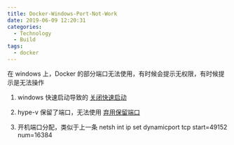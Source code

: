 ```yaml
---
title: Docker-Windows-Port-Not-Work
date: 2019-06-09 12:20:31
categories:
  - Technology
  - Build
tags:
  - docker
---
```


在 windows 上，Docker 的部分端口无法使用，有时候会提示无权限，有时候提示是无法操作

1. windows 快速启动导致的
   [关闭快速启动](https://github.com/docker/for-win/issues/573#issuecomment-486648315)

1. hype-v 保留了端口，无法使用
   [弃用保留端口](https://github.com/docker/for-win/issues/3171#issuecomment-459205576)

1. 开机端口分配，类似于上一条
  netsh int ip set dynamicport tcp start=49152 num=16384
